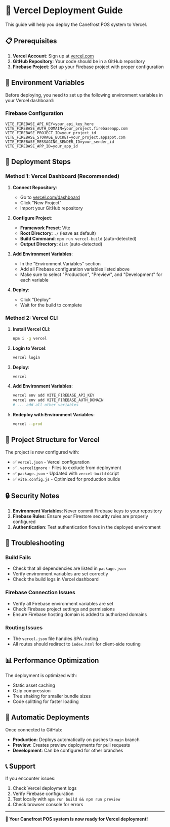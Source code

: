 # 🚀 Vercel Deployment Guide

This guide will help you deploy the Canefrost POS system to Vercel.

## 📋 Prerequisites

1. **Vercel Account**: Sign up at [vercel.com](https://vercel.com)
2. **GitHub Repository**: Your code should be in a GitHub repository
3. **Firebase Project**: Set up your Firebase project with proper configuration

## 🔧 Environment Variables

Before deploying, you need to set up the following environment variables in your Vercel dashboard:

### Firebase Configuration
```
VITE_FIREBASE_API_KEY=your_api_key_here
VITE_FIREBASE_AUTH_DOMAIN=your_project.firebaseapp.com
VITE_FIREBASE_PROJECT_ID=your_project_id
VITE_FIREBASE_STORAGE_BUCKET=your_project.appspot.com
VITE_FIREBASE_MESSAGING_SENDER_ID=your_sender_id
VITE_FIREBASE_APP_ID=your_app_id
```

## 🚀 Deployment Steps

### Method 1: Vercel Dashboard (Recommended)

1. **Connect Repository**:
   - Go to [vercel.com/dashboard](https://vercel.com/dashboard)
   - Click "New Project"
   - Import your GitHub repository

2. **Configure Project**:
   - **Framework Preset**: Vite
   - **Root Directory**: `./` (leave as default)
   - **Build Command**: `npm run vercel-build` (auto-detected)
   - **Output Directory**: `dist` (auto-detected)

3. **Add Environment Variables**:
   - In the "Environment Variables" section
   - Add all Firebase configuration variables listed above
   - Make sure to select "Production", "Preview", and "Development" for each variable

4. **Deploy**:
   - Click "Deploy"
   - Wait for the build to complete

### Method 2: Vercel CLI

1. **Install Vercel CLI**:
   ```bash
   npm i -g vercel
   ```

2. **Login to Vercel**:
   ```bash
   vercel login
   ```

3. **Deploy**:
   ```bash
   vercel
   ```

4. **Add Environment Variables**:
   ```bash
   vercel env add VITE_FIREBASE_API_KEY
   vercel env add VITE_FIREBASE_AUTH_DOMAIN
   # ... add all other variables
   ```

5. **Redeploy with Environment Variables**:
   ```bash
   vercel --prod
   ```

## 📁 Project Structure for Vercel

The project is now configured with:

- ✅ `vercel.json` - Vercel configuration
- ✅ `.vercelignore` - Files to exclude from deployment
- ✅ `package.json` - Updated with `vercel-build` script
- ✅ `vite.config.js` - Optimized for production builds

## 🔒 Security Notes

1. **Environment Variables**: Never commit Firebase keys to your repository
2. **Firebase Rules**: Ensure your Firestore security rules are properly configured
3. **Authentication**: Test authentication flows in the deployed environment

## 🐛 Troubleshooting

### Build Fails
- Check that all dependencies are listed in `package.json`
- Verify environment variables are set correctly
- Check the build logs in Vercel dashboard

### Firebase Connection Issues
- Verify all Firebase environment variables are set
- Check Firebase project settings and permissions
- Ensure Firebase hosting domain is added to authorized domains

### Routing Issues
- The `vercel.json` file handles SPA routing
- All routes should redirect to `index.html` for client-side routing

## 📊 Performance Optimization

The deployment is optimized with:
- Static asset caching
- Gzip compression
- Tree shaking for smaller bundle sizes
- Code splitting for faster loading

## 🔄 Automatic Deployments

Once connected to GitHub:
- **Production**: Deploys automatically on pushes to `main` branch
- **Preview**: Creates preview deployments for pull requests
- **Development**: Can be configured for other branches

## 📞 Support

If you encounter issues:
1. Check Vercel deployment logs
2. Verify Firebase configuration
3. Test locally with `npm run build && npm run preview`
4. Check browser console for errors

---

**🎉 Your Canefrost POS system is now ready for Vercel deployment!**